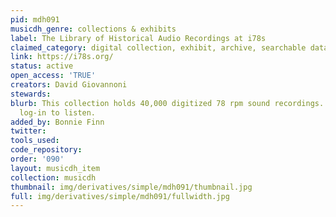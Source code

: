 ```yaml
---
pid: mdh091
musicdh_genre: collections & exhibits
label: The Library of Historical Audio Recordings at i78s
claimed_category: digital collection, exhibit, archive, searchable database
link: https://i78s.org/
status: active
open_access: 'TRUE'
creators: David Giovannoni
stewards:
blurb: This collection holds 40,000 digitized 78 rpm sound recordings. Requires free
  log-in to listen.
added_by: Bonnie Finn
twitter:
tools_used:
code_repository:
order: '090'
layout: musicdh_item
collection: musicdh
thumbnail: img/derivatives/simple/mdh091/thumbnail.jpg
full: img/derivatives/simple/mdh091/fullwidth.jpg
---
```

